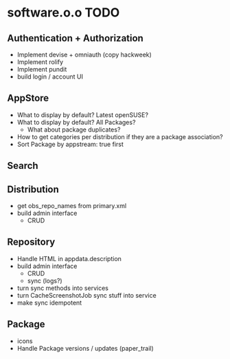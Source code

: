 # software.o.o TODO

## Authentication + Authorization

- Implement devise + omniauth (copy hackweek)
- Implement rolify
- Implement pundit
- build login / account UI

## AppStore

- What to display by default? Latest openSUSE?
- What to display by default? All Packages?
  - What about package duplicates?
- How to get categories per distribution if they are a package association?
- Sort Package by appstream: true first

## Search

## Distribution

- get obs_repo_names from primary.xml
- build admin interface
  - CRUD

## Repository

- Handle HTML in appdata.description
- build admin interface
  - CRUD
  - sync (logs?)
- turn sync methods into services
- turn CacheScreenshotJob sync stuff into service
- make sync idempotent

## Package

- icons
- Handle Package versions / updates (paper_trail)
